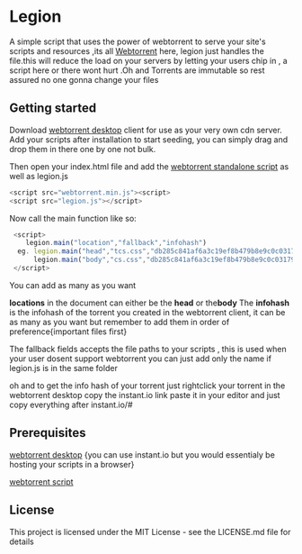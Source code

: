 
# Legion
A simple script  that uses the power of webtorrent to serve your  site's scripts and resources ,its all <a href="https://webtorrent.io/">Webtorrent</a>  here, legion just handles the file.this will reduce the load on your servers  by letting your users chip  in , a script 
here or there wont hurt .Oh and Torrents are immutable so rest assured no one gonna change your files

## Getting started
Download  <a href="https://webtorrent.io/desktop/">webtorrent desktop</a> client for use as your very own cdn server.
Add your scripts after installation to start seeding, you can simply drag and drop them in there one by one not bulk.

Then open your index.html file and  add the <a href="https://cdn.jsdelivr.net/webtorrent/latest/webtorrent.min.js">webtorrent standalone script</a> as well as  legion.js 
```javascript
<script src="webtorrent.min.js"><script>
<script src="legion.js"></script>
```
Now call the main function like so:
```javascript
 <script>
    legion.main("location","fallback","infohash")
  eg. legion.main("head","tcs.css","db285c841af6a3c19ef8b479b8e9c0c031797c80,db285c841af6a3c19ef8b479b8e9c0c031797c80")
      legion.main("body","cs.css","db285c841af6a3c19ef8b479b8e9c0c031797c80,db285c841af6a3c19ef8b479b8e9c0c031797c80")
 </script>
 ```

 You can add as many as you want 
 
  <strong>locations</strong> in the document can either be the <strong>head</strong> or the<strong>body</strong>
 The <strong>infohash</strong> is the infohash of the torrent you created in the webtorrent client, it can be as many as you want  but remember to add them in order of preference{important files first}
 
 The fallback fields accepts the file paths to your scripts , this is used when your user dosent support webtorrent you can just add only the name if legion.js is in the same folder
 
 
oh and to get the info hash of your torrent just rightclick your torrent in the webtorrent desktop 
copy the instant.io link 
paste it in your editor and just copy everything after  instant.io/#


## Prerequisites
<a href="https://webtorrent.io/desktop/"> webtorrent desktop</a>
{you can use  instant.io but you would essentialy be hosting your scripts in a browser}

 <p><a href="https://cdn.jsdelivr.net/webtorrent/latest/webtorrent.min.js">webtorrent script</a> </p>


## License
This project is licensed under the MIT License - see the LICENSE.md file for details

